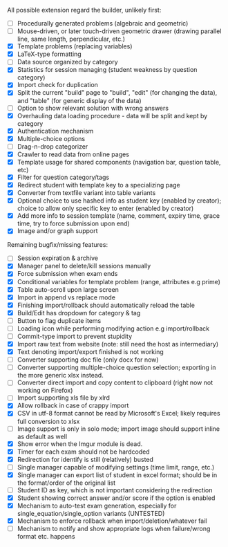 All possible extension regard the builder, unlikely first:
- [ ] Procedurally generated problems (algebraic and geometric)
- [ ] Mouse-driven, or later touch-driven geometric drawer (drawing parallel line, same length, perpendicular, etc.)
- [x] Template problems (replacing variables)
- [x] LaTeX-type formatting
- [ ] Data source organized by category
- [x] Statistics for session managing (student weakness by question category)
- [x] Import check for duplication
- [x] Split the current "build" page to "build", "edit" (for changing the data), and "table" (for generic display of the data)
- [ ] Option to show relevant solution with wrong answers
- [x] Overhauling data loading procedure - data will be split and kept by category
- [x] Authentication mechanism
- [x] Multiple-choice options
- [ ] Drag-n-drop categorizer
- [x] Crawler to read data from online pages
- [x] Template usage for shared components (navigation bar, question table, etc)
- [x] Filter for question category/tags
- [x] Redirect student with template key to a specializing page 
- [x] Converter from textfile variant into table variants
- [x] Optional choice to use hashed info as student key (enabled by creator); choice to allow only specific key to enter (enabled by creator)
- [x] Add more info to session template (name, comment, expiry time, grace time, try to force submission upon end)
- [x] Image and/or graph support

Remaining bugfix/missing features:
- [ ] Session expiration & archive 
- [x] Manager panel to delete/kill sessions manually
- [x] Force submission when exam ends
- [x] Conditional variables for template problem (range, attributes e.g prime)
- [x] Table auto-scroll upon large screen
- [x] Import in append vs replace mode
- [x] Finishing import/rollback should automatically reload the table 
- [x] Build/Edit has dropdown for category & tag
- [ ] Button to flag duplicate items
- [ ] Loading icon while performing modifying action e.g import/rollback 
- [ ] Commit-type import to prevent stupidity
- [x] Import raw text from website (note: still need the host as intermediary)
- [x] Text denoting import/export finished is not working
- [ ] Converter supporting doc file (only docx for now)
- [ ] Converter supporting multiple-choice question selection; exporting in the more generic xlsx instead.
- [ ] Converter direct import and copy content to clipboard (right now not working on Firefox)
- [ ] Import supporting xls file by xlrd
- [x] Allow rollback in case of crappy import 
- [x] CSV in utf-8 format cannot be read by Microsoft's Excel; likely requires full conversion to xlsx 
- [ ] Image support is only in solo mode; import image should support inline as default as well
- [x] Show error when the Imgur module is dead.
- [x] Timer for each exam should not be hardcoded
- [x] Redirection for identify is still (relatively) busted
- [ ] Single manager capable of modifying settings (time limit, range, etc.)
- [x] Single manager can export list of student in excel format; should be in the format/order of the original list
- [ ] Student ID as key, which is not important considering the redirection 
- [x] Student showing correct answer and/or score if the option is enabled 
- [x] Mechanism to auto-test exam generation, especially for single_equation/single_option variants (UNTESTED)
- [x] Mechanism to enforce rollback when import/deletion/whatever fail
- [ ] Mechanism to notify and show appropriate logs when failure/wrong format etc. happens
